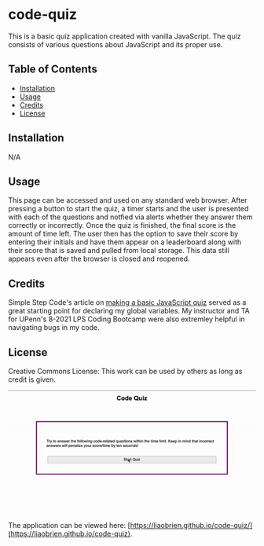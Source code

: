 # code-quiz

This is a basic quiz application created with vanilla JavaScript. The quiz consists of various questions about JavaScript and its proper use.

## Table of Contents

- [Installation](#installation)
- [Usage](#usage)
- [Credits](#credits)
- [License](#license)

## Installation

N/A

## Usage

This page can be accessed and used on any standard web browser. After pressing a button to start the quiz, a timer starts and the user is presented with each of the questions and notfied via alerts whether they answer them correctly or incorrectly. Once the quiz is finished, the final score is the amount of time left. The user then has the option to save their score by entering their initials and have them appear on a leaderboard along with their score that is saved and pulled from local storage. This data still appears even after the browser is closed and reopened.

## Credits

Simple Step Code's article on [making a basic JavaScript quiz](https://simplestepscode.com/javascript-quiz-tutorial/) served as a great starting point for declaring my global variables. My instructor and TA for UPenn's 8-2021 LPS Coding Bootcamp were also extremley helpful in navigating bugs in my code.

## License

Creative Commons License: This work can be used by others as long as credit is given.

![screenshot of application](./assets/images/screenrecord.gif)

The application can be viewed here: [https://liaobrien.github.io/code-quiz/](https://liaobrien.github.io/code-quiz).
